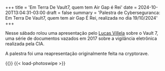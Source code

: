 +++
title = 'Em Terra De Vault7, quem tem Air Gap é Rei'
date = 2024-10-20T13:04:31-03:00
draft = false
summary = 'Palestra de Cyberseguranca: Em Terra De Vault7, quem tem air Gap É Rei, realizada no dia 19/10/2024'
+++

Nesse sábado rolou uma apresentação pelo [Lucas Villela](https://lcsvillela.com/sobre/) sobre o Vault 7, uma série de documentos vazados em 2017 sobre a vigilância eletrônica realizada pela CIA.

A palestra foi uma reapresentação originalmente feita na cryptorave.

{{<gallery thumbnail-size="210x210" />}} {{< load-photoswipe >}}
